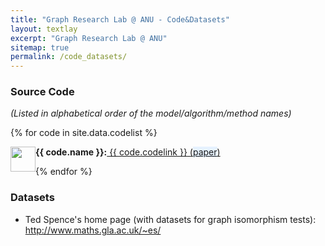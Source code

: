 ```yaml
---
title: "Graph Research Lab @ ANU - Code&Datasets"
layout: textlay
excerpt: "Graph Research Lab @ ANU"
sitemap: true
permalink: /code_datasets/
---
```


### Source Code ### 
_(Listed in alphabetical order of the model/algorithm/method names)_

<div class="row">

<div class="col-sm-19 clearfix">
 <div class="well">
 
  {% for code in site.data.codelist %}
 
  <img src="{{ site.url }}{{ site.baseurl }}/images/letters/{{ code.image }}" class="img-responsive" width="40" style="float: left"><strong>{{ code.name }}:</strong><a href="{{ code.codelink }}"> {{ code.codelink }}</a><a href="{{ code.paperlink }}"> (<span style="background-color: #e6f2ff">paper</span>) </a>

 
  {% endfor %}
 
 </div>
</div>

</div>


### Datasets

<ul>
<li>Ted Spence's home page (with datasets for graph isomorphism tests): <a href="http://www.maths.gla.ac.uk/~es/">http://www.maths.gla.ac.uk/~es/</a></li>
</ul>  

<br>

